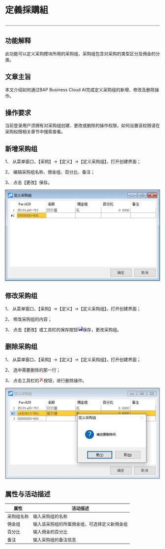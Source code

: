 # 定義採購組

![img](新建文件夹\横线.png)

## 功能解释

此功能可以定义采购模块所用的采购组，采购组包含对采购的类型区分及佣金的分类。

## 文章主旨

本文介绍如何通过BAP Business Cloud AI完成定义采购组的新增、修改及删除操作。

## 操作要求

当前登录用户须拥有对采购组创建、更改或删除的操作权限，如何设置该权限请在采购权限相关章节中搜索查看。

## 新增采购组 

1、 从菜单窗口，【采购】->【定义】->【定义采购组】，打开创建界面；

2、 编辑采购组名称、佣金组、百分比、备注；

3、 点击【更改】保存。

![img](图片/定义采购组1.jpg) 

## 修改采购组 

1、 从菜单窗口，【采购】->【定义】->【定义采购组】，打开创建界面；

2、 修改采购组的内容；

3、 点击【更改】或工具栏的保存按钮![img](新建文件夹/定义采购组织3.png)保存，更改采购组。

## 删除采购组 

1、 从菜单窗口，【采购】->【定义】->【定义采购组】，打开创建界面；

2、 选中需要删除的那一行；

3、 点击工具栏的![img](新建文件夹/定义采购组织4.png)按钮，进行删除操作。

![img](图片/定义采购组2.jpg) 

## 属性与活动描述 

| **属性** | **活动描述**                           |
| -------------- | -------------------------------------------- |
| 采购组名称     | 输入采购组的名称                             |
| 佣金组         | 输入该采购组的所属佣金组，可选择定义新佣金组 |
| 百分比         | 输入佣金的百分比                             |
| 备注           | 输入采购组的备注信息                         |

 

 
